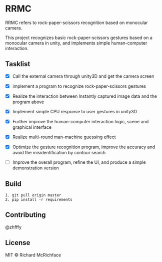 

# RRMC

RRMC refers to rock-paper-scissors recognition based on monocular camera.

This project recognizes basic rock-paper-scissors gestures based on a monocular camera in unity, and implements simple human-computer interaction.



## Tasklist

- [x] Call the external camera through unity3D and get the camera screen

- [x] implement a program to recognize rock-paper-scissors gestures

- [x] Realize the  interaction between Instantly captured image data and the program above

- [x] Implement simple CPU response to user gestures in unity3D

- [x] Further improve the human-computer interaction logic, scene and graphical interface

- [x] Realize multi-round man-machine guessing effect

- [x] Optimize the gesture recognition program, improve the accuracy and avoid the misidentification by contour search

- [ ] Improve the overall program, refine the UI, and produce a simple demonstration version

  

## Build

```
1. git pull origin master
2. pip install -r requirements
```



## Contributing

@zhfffy



## License

MIT © Richard McRichface
